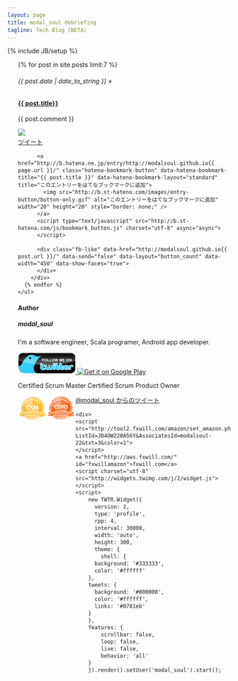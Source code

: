 ```yaml
---
layout: page
title: modal_soul debriefing
tagline: Tech Blog (BETA)
---
```

{% include JB/setup %}
<div class="row-fluid">
  <div class="span9">
    <ul class="posts">
      {% for post in site.posts limit:7 %} 
        <h6> <span>{{ post.date | date_to_string }}</span>&nbsp;&raquo;&nbsp;</h6>
        <h4><a href="{{ post.url }}">{{ post.title}}</a></h4>
        <p>{{ post.comment }}</p>
        <a href="{{ post.url}}">
    	  <img src='http://capture.heartrails.com/360x180/cool/shorten?{{BASE_PATH}}{{ post.url }}'>
        </a>
        <div id="right">
          <a href="https://twitter.com/share" class="twitter-share-button" data-url="http://modalsoul.github.io{{ post.url }}/" data-via="modal_soul" data-lang="ja">ツイート</a>
          <script>!function(d,s,id){var js,fjs=d.getElementsByTagName(s)[0];if(!d.getElementById(id)){js=d.createElement(s);js.id=id;js.src="//platform.twitter.com/widgets.js";fjs.parentNode.insertBefore(js,fjs);}}(document,"script","twitter-wjs");
          </script>
			
          <a href="http://b.hatena.ne.jp/entry/http://modalsoul.github.io{{ page.url }}/" class="hatena-bookmark-button" data-hatena-bookmark-title="{{ post.title }}" data-hatena-bookmark-layout="standard" title="このエントリーをはてなブックマークに追加">
            <img src="http://b.st-hatena.com/images/entry-button/button-only.gif" alt="このエントリーをはてなブックマークに追加" width="20" height="20" style="border: none;" />
          </a>
          <script type="text/javascript" src="http://b.st-hatena.com/js/bookmark_button.js" charset="utf-8" async="async">
          </script>
          
		  <div class="fb-like" data-href="http://modalsoul.github.io{{ post.url }}/" data-send="false" data-layout="button_count" data-width="450" data-show-faces="true">
          </div>
        </div>
      {% endfor %}
    </ul>
  </div>
  <div class="span3">
    <h4>Author</h4>
    <h5>modal_soul</h5>
    <p>I'm a software engineer, Scala programer, Android app developer.</p> 
    <a href="https://twitter.com/modal_soul">
      <img alt="Follow me on Twitter" src="/img/Twitter_lg.png" style="width: 130px;">
    </a>
    <a href="https://play.google.com/store/search?q=pub:modal_soul">
      <img alt="Get it on Google Play"
       src="https://developer.android.com/images/brand/en_generic_rgb_wo_45.png" />
    </a>
    <p>Certified Scrum Master  Certified Scrum Product Owner</p>
    <div style="float:left;">
      <img src="/assets/ScrumMaster_Logo_Seal.png" style="width: 65px; max-width: 100%; height: auto; float: left;" >
      <img src="/assets/Scrum_Product_Owner_Seal.png" style="width: 65px; max-width: 100%; height: auto; float: left;" >
    </div>
    <div>
      <!-- You also need to place a container where you'd like the Coderwall badges to render. -->
      <section class="coderwall" data-coderwall-username="modalsoul" data-coderwall-orientation="vertical"></section>
    </div>
    <a class="twitter-timeline" href="https://twitter.com/modal_soul" data-widget-id="364724609657999360">@modal_soul からのツイート</a>
    <script>!function(d,s,id){var js,fjs=d.getElementsByTagName(s)[0],p=/^http:/.test(d.location)?'http':'https';if(!d.getElementById(id)){js=d.createElement(s);js.id=id;js.src=p+"://platform.twitter.com/widgets.js";fjs.parentNode.insertBefore(js,fjs);}}(document,"script","twitter-wjs");
    </script>

	<div>
    <script src="http://tool2.fxwill.com/amazon/set_amazon.php?ListId=JD4OW220A56Y&AssociatesId=modalsoul-22&txt=3&color=1">
    </script>
    <a href="http://aws.fxwill.com/" id="fxwillamazon">fxwill.com</a>
    <script charset="utf-8" src="http://widgets.twimg.com/j/2/widget.js"></script>
    <script>
		new TWTR.Widget({
		  version: 2,
		  type: 'profile',
		  rpp: 4,
		  interval: 30000,
		  width: 'auto',
		  height: 300,
		  theme: {
		    shell: {
	      background: '#333333',
	      color: '#ffffff'
	    },
	    tweets: {
	      background: '#000000',
	      color: '#ffffff',
	      links: '#0781eb'
	    }
	  	},
	  	features: {
	    	scrollbar: false,
	    	loop: false,
	    	live: false,
	    	behavior: 'all'
	  	}
		}).render().setUser('modal_soul').start();
  </script>
  </div>
  <script type="text/javascript"><!--
		google_ad_client = "ca-pub-8642536258449297";
		/* modalsoul1 */
		google_ad_slot = "8173659218";
		google_ad_width = 160;
		google_ad_height = 600;
		//-->
		</script>
		<script type="text/javascript"
		src="http://pagead2.googlesyndication.com/pagead/show_ads.js">
  </script>
  </div>
</div>
